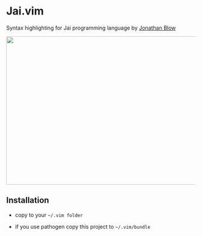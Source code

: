 # Jai.vim

Syntax highlighting for Jai programming language by [Jonathan Blow](https://twitter.com/jonathan_blow)

<p align="center">
  <img width="700" height="393" src="https://upx.cz/2gE"/>
</p>

## Installation

* copy to your `~/.vim folder`

* if you use pathogen copy this project to `~/.vim/bundle`
